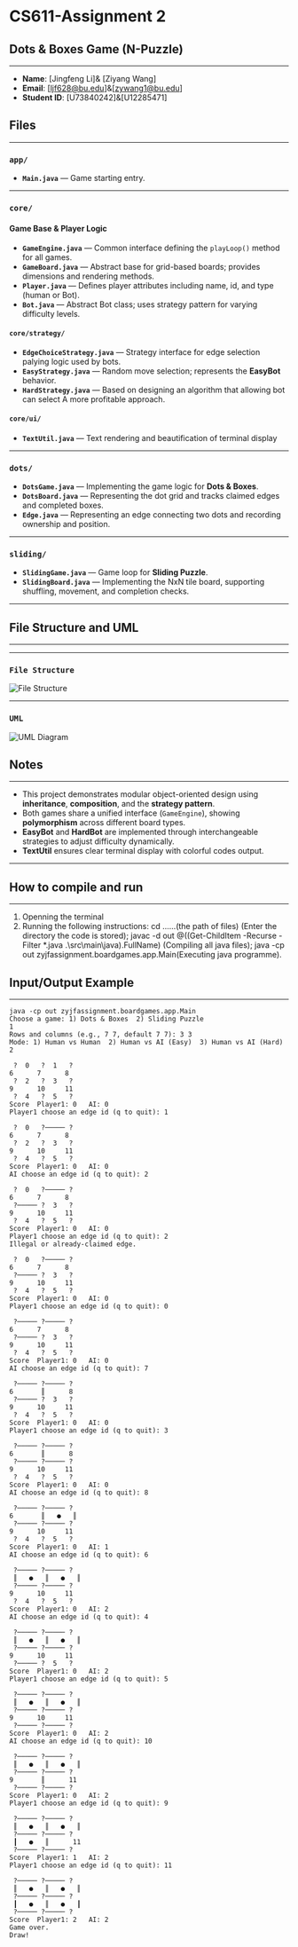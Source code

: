 # CS611-Assignment 2
## Dots & Boxes Game (N-Puzzle)

---------------------------------------------------------------------------
- **Name**: [Jingfeng Li]&
            [Ziyang Wang]
- **Email**: [ljf628@bu.edu]&[zywang1@bu.edu]
- **Student ID**: [U73840242]&[U12285471]

## Files
---------------------------------------------------------------------------
### `app/`
- **`Main.java`** — Game starting entry.

---

### `core/`

####  Game Base & Player Logic
- **`GameEngine.java`** — Common interface defining the `playLoop()` method for all games.  
- **`GameBoard.java`** — Abstract base for grid-based boards; provides dimensions and rendering methods.  
- **`Player.java`** — Defines player attributes including name, id, and type (human or Bot).  
- **`Bot.java`** — Abstract Bot class; uses strategy pattern for varying difficulty levels.  

####  `core/strategy/`
- **`EdgeChoiceStrategy.java`** — Strategy interface for edge selection palying logic used by bots.  
- **`EasyStrategy.java`** — Random move selection; represents the **EasyBot** behavior.  
- **`HardStrategy.java`** — Based on designing an algorithm that allowing bot can select A more profitable approach.

#### `core/ui/`
- **`TextUtil.java`** — Text rendering and beautification of terminal display
---

### `dots/`
- **`DotsGame.java`** — Implementing the game logic for **Dots & Boxes**.
- **`DotsBoard.java`** — Representing the dot grid and tracks claimed edges and completed boxes.  
- **`Edge.java`** — Representing an edge connecting two dots and recording ownership and position.

---
### `sliding/`
- **`SlidingGame.java`** — Game loop for **Sliding Puzzle**.
- **`SlidingBoard.java`** — Implementing the NxN tile board, supporting shuffling, movement, and completion checks.

---
## File Structure and UML
---------------------------------------------------------------------------
---
### `File Structure `
![File Structure](File_Structure.png)

---
### `UML`
![UML Diagram](UML.png)

## Notes
---------------------------------------------------------------------------
- This project demonstrates modular object-oriented design using **inheritance**, **composition**, and the **strategy pattern**.  
- Both games share a unified interface (`GameEngine`), showing **polymorphism** across different board types.  
- **EasyBot** and **HardBot** are implemented through interchangeable strategies to adjust difficulty dynamically.  
- **TextUtil** ensures clear terminal display with colorful codes output.

---

## How to compile and run
---------------------------------------------------------------------------
1. Openning the terminal
2. Running the following instructions:
   cd ......(the path of files) (Enter the directory the code is stored);
   javac -d out @((Get-ChildItem -Recurse -Filter *.java .\src\main\java).FullName) (Compiling all java files);
   java -cp out zyjfassignment.boardgames.app.Main(Executing java programme).
## Input/Output Example
---------------------------------------------------------------------------

```text
java -cp out zyjfassignment.boardgames.app.Main 
Choose a game: 1) Dots & Boxes  2) Sliding Puzzle
1
Rows and columns (e.g., 7 7, default 7 7): 3 3
Mode: 1) Human vs Human  2) Human vs AI (Easy)  3) Human vs AI (Hard)
2

 ?  0   ?  1   ?
6      7      8
 ?  2   ?  3   ?
9      10     11
 ?  4   ?  5   ?
Score  Player1: 0   AI: 0
Player1 choose an edge id (q to quit): 1

 ?  0   ?───── ?
6      7      8
 ?  2   ?  3   ?
9      10     11
 ?  4   ?  5   ?
Score  Player1: 0   AI: 0
AI choose an edge id (q to quit): 2

 ?  0   ?───── ?
6      7      8
 ?───── ?  3   ?
9      10     11
 ?  4   ?  5   ?
Score  Player1: 0   AI: 0
Player1 choose an edge id (q to quit): 2
Illegal or already-claimed edge.

 ?  0   ?───── ?
6      7      8
 ?───── ?  3   ?
9      10     11
 ?  4   ?  5   ?
Score  Player1: 0   AI: 0
Player1 choose an edge id (q to quit): 0

 ?───── ?───── ?
6      7      8
 ?───── ?  3   ?
9      10     11
 ?  4   ?  5   ?
Score  Player1: 0   AI: 0
AI choose an edge id (q to quit): 7

 ?───── ?───── ?
6       ║      8
 ?───── ?  3   ?
9      10     11
 ?  4   ?  5   ?
Score  Player1: 0   AI: 0
Player1 choose an edge id (q to quit): 3

 ?───── ?───── ?
6       ║      8
 ?───── ?───── ?
9      10     11
 ?  4   ?  5   ?
Score  Player1: 0   AI: 0
AI choose an edge id (q to quit): 8

 ?───── ?───── ?
6       ║   ●   ║
 ?───── ?───── ?
9      10     11
 ?  4   ?  5   ?
Score  Player1: 0   AI: 1
AI choose an edge id (q to quit): 6

 ?───── ?───── ?
 ║   ●   ║   ●   ║
 ?───── ?───── ?
9      10     11
 ?  4   ?  5   ?
Score  Player1: 0   AI: 2
AI choose an edge id (q to quit): 4

 ?───── ?───── ?
 ║   ●   ║   ●   ║
 ?───── ?───── ?
9      10     11
 ?───── ?  5   ?
Score  Player1: 0   AI: 2
Player1 choose an edge id (q to quit): 5

 ?───── ?───── ?
 ║   ●   ║   ●   ║
 ?───── ?───── ?
9      10     11
 ?───── ?───── ?
Score  Player1: 0   AI: 2
AI choose an edge id (q to quit): 10

 ?───── ?───── ?
 ║   ●   ║   ●   ║
 ?───── ?───── ?
9       ║      11
 ?───── ?───── ?
Score  Player1: 0   AI: 2
Player1 choose an edge id (q to quit): 9

 ?───── ?───── ?
 ║   ●   ║   ●   ║
 ?───── ?───── ?
 ┃   ●   ║      11
 ?───── ?───── ?
Score  Player1: 1   AI: 2
Player1 choose an edge id (q to quit): 11

 ?───── ?───── ?
 ║   ●   ║   ●   ║
 ?───── ?───── ?
 ┃   ●   ║   ●   ┃
 ?───── ?───── ?
Score  Player1: 2   AI: 2
Game over.
Draw!
